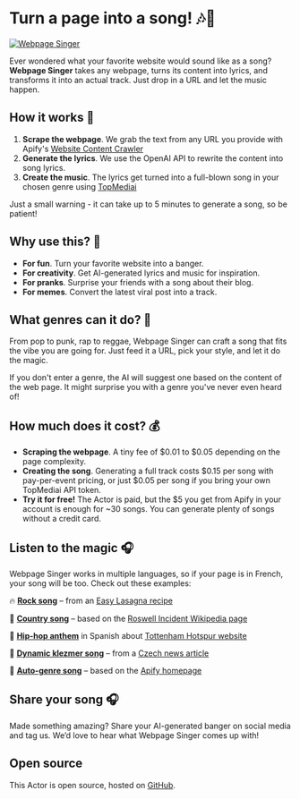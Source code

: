# Turn a page into a song! 🎶🎸

[![Webpage Singer](https://apify.com/actor-badge?actor=josef.prochazka/webpage-singer)](https://apify.com/josef.prochazka/webpage-singer)

Ever wondered what your favorite website would sound like as a song? **Webpage Singer** takes any webpage, turns its content into lyrics, and transforms it into an actual track. Just drop in a URL and let the music happen.  

## How it works 🎤  

1. **Scrape the webpage**. We grab the text from any URL you provide with Apify's [Website Content Crawler](https://apify.com/apify/website-content-crawler)
2. **Generate the lyrics**. We use the OpenAI API to rewrite the content into song lyrics.  
3. **Create the music**. The lyrics get turned into a full-blown song in your chosen genre using [TopMediai](https://www.topmediai.com/)

Just a small warning - it can take up to 5 minutes to generate a song, so be patient!

## Why use this? 🤔  

- **For fun**. Turn your favorite website into a banger.  
- **For creativity**. Get AI-generated lyrics and music for inspiration.  
- **For pranks**. Surprise your friends with a song about their blog.  
- **For memes**. Convert the latest viral post into a track.  

## What genres can it do? 🎸  

From pop to punk, rap to reggae, Webpage Singer can craft a song that fits the vibe you are going for. Just feed it a URL, pick your style, and let it do the magic.

If you don't enter a genre, the AI will suggest one based on the content of the web page. It might surprise you with a genre you've never even heard of!

## How much does it cost? 💰  

- **Scraping the webpage**. A tiny fee of $0.01 to $0.05 depending on the page complexity.
- **Creating the song**. Generating a full track costs $0.15 per song with pay-per-event pricing, or just $0.05 per song if you bring your own TopMediai API token.
- **Try it for free!** The Actor is paid, but the $5 you get from Apify in your account is enough for ~30 songs. You can generate plenty of songs without a credit card.

## Listen to the magic 🎧  

Webpage Singer works in multiple languages, so if your page is in French, your song will be too. Check out these examples:  

🔥 **[Rock song](https://api.apify.com/v2/key-value-stores/kVjKLzHUsdRec3eli/records/song_variant_1)** – from an [Easy Lasagna recipe](https://www.allrecipes.com/recipe/12011/easy-lasagna-ii/)  

🎸 **[Country song](https://api.apify.com/v2/key-value-stores/CcwRp1jXkfF5uL1XW/records/song_variant_1)** – based on the [Roswell Incident Wikipedia page](https://en.wikipedia.org/wiki/Roswell_incident)  

🎤 **[Hip-hop anthem](https://api.apify.com/v2/key-value-stores/QASzABuO398SeY4TH/records/song_variant_1)** in Spanish about [Tottenham Hotspur website](https://www.tottenhamhotspur.com/)  

🎻 **[Dynamic klezmer song](https://api.apify.com/v2/key-value-stores/Uxhvt2lQFzEkTD1mm/records/song_variant_1)** – from a [Czech news article](https://www.irozhlas.cz/zivotni-styl/vareni-jidlo/svetovy-den-barmanu-vlastne-mixologu-a-navic-jeden-nealko-koktejl_2502220900_dci)

🎵 **[Auto-genre song](https://api.apify.com/v2/key-value-stores/aXqrrXXCZT3yYUGdR/records/song)** – based on the [Apify homepage](https://apify.com/)  

## Share your song 🎧  

Made something amazing? Share your AI-generated banger on social media and tag us. We’d love to hear what Webpage Singer comes up with!  

## Open source  

This Actor is open source, hosted on [GitHub](https://github.com/Pijukatel/actor-text-summary-song).  
